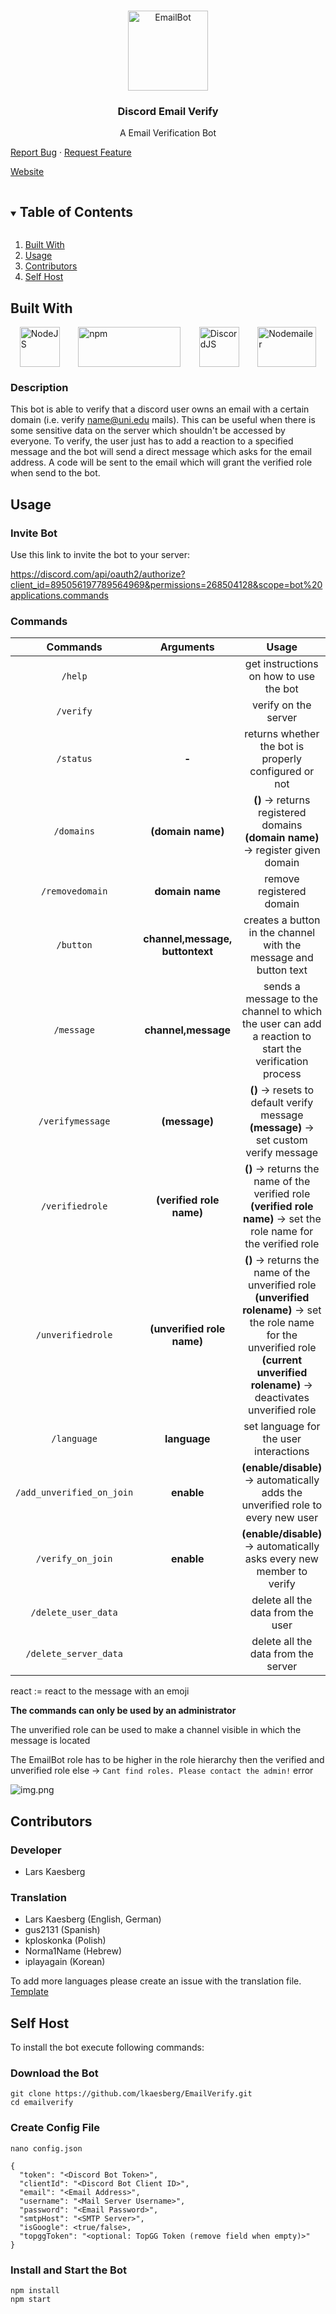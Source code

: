 <!--
*** Build using the Best-README-Template.
-->

<!-- PROJECT LOGO -->
<br />
<p align="center">
<a><img src="images/emailbot.png" alt="EmailBot" width="128" height="128" title="EmailBot"></a>
  <h3 align="center">Discord Email Verify</h3>
  <p align="center">
    A Email Verification Bot<br />
    <p>
    <a href="https://github.com/lkaesberg/EmailBot/issues">Report Bug</a>
    ·
    <a href="https://github.com/lkaesberg/EmailBot/issues">Request Feature</a>
    </p>
    <a href="https://emailbot.larskaesberg.de/">Website</a>
  </p>
</p>



<!-- TABLE OF CONTENTS -->
<details open="open">
  <summary><h2 style="display: inline-block">Table of Contents</h2></summary>
  <ol>
    <li>
      <a href="#built-with">Built With</a>
    </li>
    <li>
        <a href="#usage">Usage</a>
    </li>
    <li>
        <a href="#contributors">Contributors</a>
    </li>
    <li>
        <a href="#self-host">Self Host</a>
    </li>
  </ol>

</details>

## Built With

<div style="display: -ms-flexbox;     display: -webkit-flex;     display: flex;     -webkit-flex-direction: row;     -ms-flex-direction: row;     flex-direction: row;     -webkit-flex-wrap: wrap;     -ms-flex-wrap: wrap;     flex-wrap: wrap;     -webkit-justify-content: space-around;     -ms-flex-pack: distribute;     justify-content: space-around;     -webkit-align-content: stretch;     -ms-flex-line-pack: stretch;     align-content: stretch;     -webkit-align-items: flex-start;     -ms-flex-align: start;     align-items: flex-start;">
<a href="https://nodejs.org/en/"><img src="https://chris-noring.gallerycdn.vsassets.io/extensions/chris-noring/node-snippets/1.3.2/1606066290744/Microsoft.VisualStudio.Services.Icons.Default" alt="NodeJS" width="64" height="64" title="NodeJS"></a>
<a href="https://www.npmjs.com/"><img src="https://upload.wikimedia.org/wikipedia/commons/thumb/d/db/Npm-logo.svg/1280px-Npm-logo.svg.png" alt="npm" width="164" height="64" title="npm"></a>
<a href="https://discord.js.org/#/"><img src="https://discordjs.guide/meta-image.png" alt="DiscordJS" width="64" height="64" title="DiscordJS"></a>
<a href="https://nodemailer.com/about/"><img src="https://nodemailer.com/nm_logo_200x136.png" alt="Nodemailer" width="94" height="64" title="Nodemailer"></a>
</div>

### Description

This bot is able to verify that a discord user owns an email with a certain domain (i.e. verify name@uni.edu mails).
This can be useful when there is some sensitive data on the server which shouldn't be accessed by everyone. To verify,
the user just has to add a reaction to a specified message and the bot will send a direct message which asks for the
email address. A code will be sent to the email which will grant the verified role when send to the bot.

## Usage

### Invite Bot

Use this link to invite the bot to your server:

https://discord.com/api/oauth2/authorize?client_id=895056197789564969&permissions=268504128&scope=bot%20applications.commands

### Commands

|         Commands          |            Arguments            |                                                                                                Usage                                                                                                |
|:-------------------------:|:-------------------------------:|:---------------------------------------------------------------------------------------------------------------------------------------------------------------------------------------------------:|
|          `/help`          |                                 |                                                                               get instructions on how to use the bot                                                                                |
|         `/verify`         |                                 |                                                                                        verify on the server                                                                                         |
|         `/status`         |              **-**              |                                                                        returns whether the bot is properly configured or not                                                                        |
|         `/domains`         |        **(domain name)**        |                                                         **()** -> returns registered domains<br>**(domain name)** -> register given domain                                                          |
|      `/removedomain`      |         **domain name**         |                                                                                      remove registered domain                                                                                       |
|         `/button`         | **channel,message, buttontext** |                                                                  creates a button in the channel with the message and button text                                                                   |
|        `/message`         |       **channel,message**       |                                                sends a message to the channel to which the user can add a reaction to start the verification process                                                |
|     `/verifymessage`      |          **(message)**          |                                                     **()** -> resets to default verify message <br> **(message)** -> set custom verify message                                                      |
|      `/verifiedrole`      |    **(verified role name)**     |                                      **()** -> returns the name of the verified role <br> **(verified role name)** -> set the role name for the verified role                                       |
|     `/unverifiedrole`     |   **(unverified role name)**    | **()** -> returns the name of the unverified role <br> **(unverified rolename)** -> set the role name for the unverified role <br> **(current unverified rolename)** -> deactivates unverified role |
|        `/language`        |          **language**           |                                                                               set language for the user interactions                                                                                |
| `/add_unverified_on_join` |           **enable**            |                                                          **(enable/disable)** -> automatically adds the unverified role to every new user                                                           |
|     `/verify_on_join`     |           **enable**            |                                                                **(enable/disable)** -> automatically asks every new member to verify                                                                |
|    `/delete_user_data`    |                                 |                                                                                  delete all the data from the user                                                                                  |
|   `/delete_server_data`   |                                 |                                                                                 delete all the data from the server                                                                                 |

react := react to the message with an emoji

**The commands can only be used by an administrator**

The unverified role can be used to make a channel visible in which the message is located

The EmailBot role has to be higher in the role hierarchy then the verified and unverified role else
-> `Cant find roles. Please contact the admin!` error

![img.png](images/bothierarchy.png)

## Contributors

### Developer

- Lars Kaesberg

### Translation

- Lars Kaesberg (English, German)
- gus2131 (Spanish)
- kploskonka (Polish)
- Norma1Name (Hebrew)
- iplayagain (Korean)

To add more languages please create an issue with the translation file. [Template](language/english.json)

## Self Host

To install the bot execute following commands:
### Download the Bot
```
git clone https://github.com/lkaesberg/EmailVerify.git
cd emailverify
```
### Create Config File
```
nano config.json
```
```
{
  "token": "<Discord Bot Token>",
  "clientId": "<Discord Bot Client ID>",
  "email": "<Email Address>",
  "username": "<Mail Server Username>",
  "password": "<Email Password>",
  "smtpHost": "<SMTP Server>",
  "isGoogle": <true/false>,
  "topggToken": "<optional: TopGG Token (remove field when empty)>"
}
```
### Install and Start the Bot
```
npm install
npm start
```
